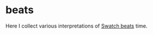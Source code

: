# beats
Here I collect various interpretations of [Swatch beats](http://www.swatch.com/en_us/internet-time/) time.
